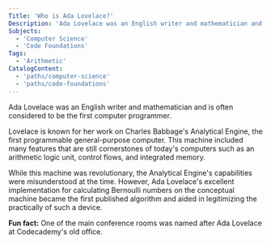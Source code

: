```yaml
---
Title: 'Who is Ada Lovelace?'
Description: 'Ada Lovelace was an English writer and mathematician and is often considered to be the first computer programmer. Lovelace is known for her work on Charles Babbages Analytical Engine, the first programmable general-purpose computer. This machine included many features that are still cornerstones of todays computers such as an arithmetic logic unit, control flows, and integrated memory. While this machine was revolutionary, the Analytical Engines capabilities were misunderstood at the time. However, Ada Lovelaces excellent implementation for calculating Bernoulli numbers on the conceptual machine became the first published algorithm and aided in legitimizing the practically of such a device. Fun fact: One of the main conference rooms was named after Ada Lovelace at Codecademys old office.'
Subjects:
  - 'Computer Science'
  - 'Code Foundations'
Tags:
  - 'Arithmetic'
CatalogContent:
  - 'paths/computer-science'
  - 'paths/code-foundations'
---
```


Ada Lovelace was an English writer and mathematician and is often considered to be the first computer programmer.

Lovelace is known for her work on Charles Babbage's Analytical Engine, the first programmable general-purpose computer. This machine included many features that are still cornerstones of today's computers such as an arithmetic logic unit, control flows, and integrated memory.

While this machine was revolutionary, the Analytical Engine's capabilities were misunderstood at the time. However, Ada Lovelace's excellent implementation for calculating Bernoulli numbers on the conceptual machine became the first published algorithm and aided in legitimizing the practically of such a device.

**Fun fact:** One of the main conference rooms was named after Ada Lovelace at Codecademy's old office.
